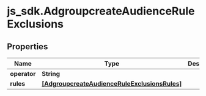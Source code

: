 # js_sdk.AdgroupcreateAudienceRuleExclusions

## Properties
Name | Type | Description | Notes
------------ | ------------- | ------------- | -------------
**operator** | **String** |  | [optional] 
**rules** | [**[AdgroupcreateAudienceRuleExclusionsRules]**](AdgroupcreateAudienceRuleExclusionsRules.md) |  | [optional] 
